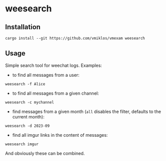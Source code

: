 # weesearch

## Installation

```
cargo install --git https://github.com/vmiklos/vmexam weesearch
```

## Usage

Simple search tool for weechat logs. Examples:

- to find all messages from a user:

```
weesearch -f Alice
```

- to find all messages from a given channel:

```
weesearch -c mychannel
```

- find messages from a given month (`all` disables the filter, defaults to the current month):

```
weesearch -d 2023-09
```

- find all imgur links in the content of messages:

```
weesearch imgur
```

And obviously these can be combined.
